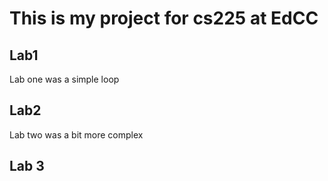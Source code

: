 
# This is my project for cs225 at EdCC

## Lab1
Lab one was a simple loop

## Lab2 
Lab two was a bit more complex

## Lab 3
